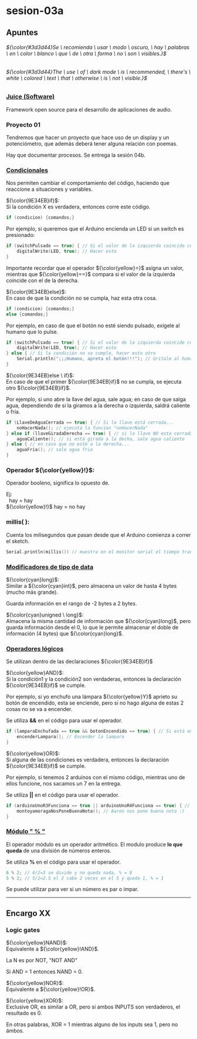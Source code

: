 # sesion-03a

## Apuntes
###### ${\color{#3d3d44}Se \ recomienda \ usar \ modo \ oscuro, \ hay \ palabras \ en \ color \ blanco \ que \ de \ otra \ forma \ no \ son \ visibles.}$ <br/>
###### ${\color{#3d3d44}The \ use \ of \ dark mode \ is \ recommended, \ there's \ white \ colored \ text \ that \ otherwise \ is \ not \ visible.}$ <br/>

### [Juice (Software)](https://juce.com/#:~:text=JUCE%20is%20the%20most%20widely%20used%20framework%20for,VST%2C%20VST3%2C%20AU%2C%20AUv3%2C%20AAX%20and%20LV2%20plug-ins.)
Framework open source para el desarrollo de aplicaciones de audio.

### Proyecto 01
Tendremos que hacer un proyecto que hace uso de un display y un potenciómetro, que además deberá tener alguna relación con poemas.

Hay que documentar procesos. Se entrega la sesión 04b.

### [Condicionales](https://www.youtube.com/watch?v=cHrd2lWT2hI) 
Nos permiten cambiar el comportamiento del código, haciendo que reaccione a situaciones y variables.

${\color{9E34EB}if}$: <br> <!-- subtitulo -->
Si la condición X es verdadera, entonces corre este código.

````cpp
if (condicion) {comandos;}
````

Por ejemplo, si queremos que el Arduino encienda un LED si un switch es presionado:

````cpp
if (switchPulsado == true) { // Si el valor de la izquierda coincide con el de la derecha...
    digitalWrite(LED, true); // Hacer esto
}
````

Importante recordar que el operador ${\color{yellow}=}$ asigna un valor, mientras que ${\color{yellow}==}$ compara si el valor de la izquierda coincide con el de la derecha.

${\color{9E34EB}else}$: <br> <!-- subtitulo -->
En caso de que la condición no se cumpla, haz esta otra cosa.

````cpp
if (condicion) {comandos;}
else {comandos;}
````

Por ejemplo, en caso de que el botón no esté siendo pulsado, exígele al humano que lo pulse.

````cpp
if (switchPulsado == true) { // Si el valor de la izquierda coincide con el de la derecha...
    digitalWrite(LED, true); // Hacer esto
} else { // Si la condición no se cumple, hacer esto otro
    Serial.println("¡¡¡Humano, apreta el botón!!!"); // Gritale al humano por el monitor serial
}
````

${\color{9E34EB}else \ if}$: <br> <!-- subtitulo -->
En caso de que el primer ${\color{9E34EB}if}$ no se cumpla, se ejecuta otro ${\color{9E34EB}if}$.

Por ejemplo, si uno abre la llave del agua, sale agua; en caso de que salga agua, dependiendo de si la giramos a la derecha o izquierda, saldrá caliente o fría.

````cpp
if (LlaveDeAguaCerrada == true) { // Si la llave está cerrada...
    noHacerNada(); // ejecuta la funcion "noHacerNada"
} else if (llaveGiradaDerecha == true) { // si la llave NO esta cerrada, ve si la llave esta girada a la derecha
    aguaCaliente(); // si está girada a la decha, sale agua caliente
} else { // en caso que no esté a la derecha...
    aguaFria(); // sale agua fria
}
````

### Operador ${\color{yellow}!}$:
Operador booleno, significa lo opuesto de.

Ej: <br>
&nbsp; hay = hay <br>
${\color{yellow}!}$ hay = no hay

### millis( ):
Cuenta los milisegundos que pasan desde que el Arduino comienza a correr el sketch.

````cpp
Serial.println(millis()) // muestra en el monitor serial el tiempo transcurrido
````

### [Modificadores de tipo de data](https://www.programiz.com/cpp-programming/type-modifiers)

${\color{cyan}long}$: <br>
Similar a ${\color{cyan}int}$, pero almacena un valor de hasta 4 bytes (mucho más grande).

Guarda información en el rango de -2 bytes a 2 bytes.

${\color{cyan}unigned \ long}$: <br>
Almacena la misma cantidad de información que ${\color{cyan}long}$, pero guarda información desde el 0, lo que le permite almacenar el doble de información (4 bytes) que ${\color{cyan}long}$.

### [Operadores lógicos](https://www.w3schools.com/cpp/cpp_operators_logical.asp)

Se utilizan dentro de las declaraciones ${\color{9E34EB}if}$

${\color{yellow}AND}$: <br> <!-- subtitulo -->
Si la condición1 y la condición2 son verdaderas, entonces la declaración ${\color{9E34EB}if}$ se cumple.

Por ejemplo, si yo enchufo una lámpara ${\color{yellow}Y}$ aprieto su botón de encendido, esta se enciende, pero si no hago alguna de estas 2 cosas no se va a encender.

Se utiliza **&&** en el código para usar el operador.

````cpp
if (lamparaEnchufada == true && botonEncendido == true) { // Si está enchufada y fue pulsado el botón...
    encenderLampara(); // Encender la lampara
}
````

${\color{yellow}OR}$: <br> <!-- subtitulo -->
Si alguna de las condiciones es verdadera, entonces la declaración ${\color{9E34EB}if}$ se cumple.

Por ejemplo, si tenemos 2 arduinos con el mismo código, mientras uno de ellos funcione, nos sacamos un 7 en la entrega.

Se utiliza **||** en el código para usar el operador.

````cpp
if (arduinoUnoR3Funciona == true || arduinoUnoR4Funciona == true) { // Si alguno de estos arduinos funciona...
    montoyamoragaNosPoneBuenaNota(); // Aaron nos pone buena nota :)
}
````

### [Módulo " % "](https://www.geeksforgeeks.org/cpp/modulo-operator-in-c-cpp-with-examples/)

El operador módulo es un operador aritmético. El modulo produce **lo que queda** de una división de números enteros.

Se utiliza **%** en el código para usar el operador.

````cpp
6 % 2; // 6/2=3 se divide y no queda nada, % = 0
5 % 2; // 5/2=2.5 el 2 cabe 2 veces en el 5 y queda 1, % = 1
````

Se puede utilizar para ver si un número es par o impar.

-----------------------------------------------------------------------------------------------------------
## Encargo XX <!-- Investigar NAND, NOR y XOR -->
### Logic gates
${\color{yellow}NAND}$: <br> <!-- subtitulo -->
Equivalente a ${\color{yellow}!AND}$.

La N es por NOT, "NOT AND"

Si AND = 1 entonces NAND = 0.

${\color{yellow}NOR}$: <br> <!-- subtitulo -->
Equivalente a ${\color{yellow}!OR}$.

${\color{yellow}XOR}$: <br> <!-- subtitulo -->
Exclusive OR, es similar a OR, pero si ambos INPUTS son verdaderos, el resultado es 0.

En otras palabras, XOR = 1 mientras alguno de los inputs sea 1, pero no ámbos.